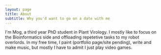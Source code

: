 ```yaml
---
layout: page
title: About
subtitle: Why you'd want to go on a date with me
---
```


I'm Mog, a third year PhD student in Plant Virology. I mostly like to focus on the Bioinformatics side and offloading repetetive tasks to my robot overlords. In my free time, I paint (portfolio page/site pending), write and make music, but mostly I have to admit I just play video games.
